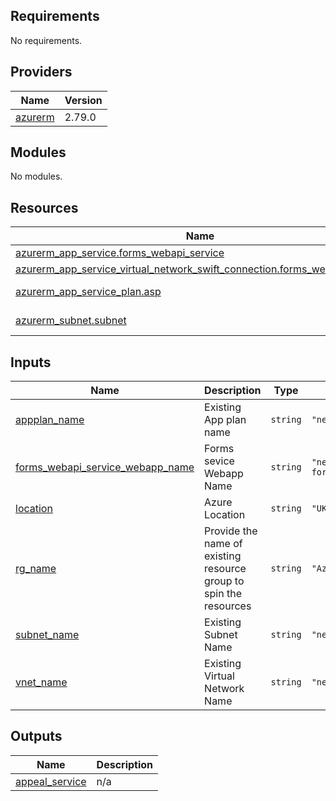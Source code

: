 <!-- BEGIN_TF_DOCS -->
## Requirements

No requirements.

## Providers

| Name | Version |
|------|---------|
| <a name="provider_azurerm"></a> [azurerm](#provider\_azurerm) | 2.79.0 |

## Modules

No modules.

## Resources

| Name | Type |
|------|------|
| [azurerm_app_service.forms_webapi_service](https://registry.terraform.io/providers/hashicorp/azurerm/latest/docs/resources/app_service) | resource |
| [azurerm_app_service_virtual_network_swift_connection.forms_webapi_service](https://registry.terraform.io/providers/hashicorp/azurerm/latest/docs/resources/app_service_virtual_network_swift_connection) | resource |
| [azurerm_app_service_plan.asp](https://registry.terraform.io/providers/hashicorp/azurerm/latest/docs/data-sources/app_service_plan) | data source |
| [azurerm_subnet.subnet](https://registry.terraform.io/providers/hashicorp/azurerm/latest/docs/data-sources/subnet) | data source |

## Inputs

| Name | Description | Type | Default | Required |
|------|-------------|------|---------|:--------:|
| <a name="input_appplan_name"></a> [appplan\_name](#input\_appplan\_name) | Existing App plan name | `string` | `"newdev-appplan"` | no |
| <a name="input_forms_webapi_service_webapp_name"></a> [forms\_webapi\_service\_webapp\_name](#input\_forms\_webapi\_service\_webapp\_name) | Forms sevice Webapp Name | `string` | `"newdev-formswebappserviceapi"` | no |
| <a name="input_location"></a> [location](#input\_location) | Azure Location | `string` | `"UK South"` | no |
| <a name="input_rg_name"></a> [rg\_name](#input\_rg\_name) | Provide the name of existing resource group to spin the resources | `string` | `"Azure-rg"` | no |
| <a name="input_subnet_name"></a> [subnet\_name](#input\_subnet\_name) | Existing Subnet Name | `string` | `"newdev-subnet"` | no |
| <a name="input_vnet_name"></a> [vnet\_name](#input\_vnet\_name) | Existing Virtual Network Name | `string` | `"newdev-vnet"` | no |

## Outputs

| Name | Description |
|------|-------------|
| <a name="output_appeal_service"></a> [appeal\_service](#output\_appeal\_service) | n/a |
<!-- END_TF_DOCS -->
